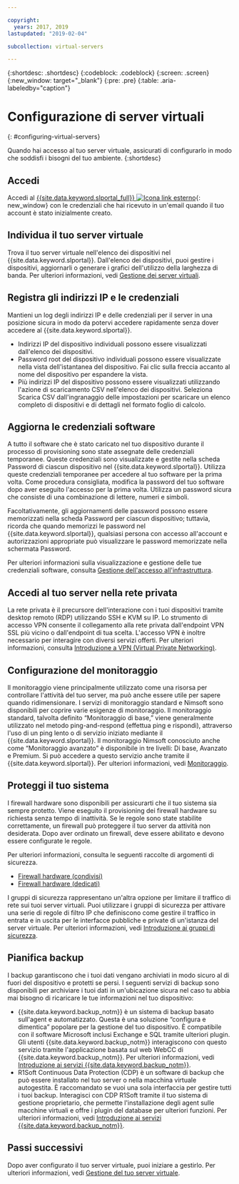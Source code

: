 ```yaml
---

copyright:
  years: 2017, 2019
lastupdated: "2019-02-04"

subcollection: virtual-servers

---
```


{:shortdesc: .shortdesc}
{:codeblock: .codeblock}
{:screen: .screen}
{:new_window: target="_blank"}
{:pre: .pre}
{:table: .aria-labeledby="caption"}


# Configurazione di server virtuali
{: #configuring-virtual-servers}

Quando hai accesso al tuo server virtuale, assicurati di configurarlo in modo che soddisfi i bisogni del tuo ambiente.
{:shortdesc}

## Accedi
Accedi al [{{site.data.keyword.slportal_full}} ![Icona link esterno](../icons/launch-glyph.svg "Icona link esterno")](https://control.softlayer.com/){: new_window} con le credenziali che hai ricevuto in un'email quando il tuo account è stato inizialmente creato.

## Individua il tuo server virtuale
Trova il tuo server virtuale nell'elenco dei dispositivi nel {{site.data.keyword.slportal}}. Dall'elenco dei dispositivi, puoi gestire i dispositivi, aggiornarli o generare i grafici dell'utilizzo della larghezza di banda. Per ulteriori informazioni, vedi [Gestione dei server virtuali](/docs/vsi?topic=virtual-servers-managing-virtual-servers).

## Registra gli indirizzi IP e le credenziali
Mantieni un log degli indirizzi IP e delle credenziali per il server in una posizione sicura in modo da potervi accedere rapidamente senza dover accedere al {{site.data.keyword.slportal}}.
- Indirizzi IP del dispositivo individuali possono essere visualizzati dall'elenco dei dispositivi.
- Password root del dispositivo individuali possono essere visualizzate nella vista dell'istantanea del dispositivo. Fai clic sulla freccia accanto al nome del dispositivo per espandere la vista.
- Più indirizzi IP del dispositivo possono essere visualizzati utilizzando l'azione di scaricamento CSV nell'elenco dei dispositivi. Seleziona Scarica CSV dall'ingranaggio delle impostazioni per scaricare un elenco completo di dispositivi e di dettagli nel formato foglio di calcolo.

## Aggiorna le credenziali software
A tutto il software che è stato caricato nel tuo dispositivo durante il processo di provisioning sono state assegnate delle credenziali temporanee. Queste credenziali sono visualizzate e gestite nella scheda Password di ciascun dispositivo nel {{site.data.keyword.slportal}}. Utilizza queste credenziali temporanee per accedere al tuo software per la prima volta. Come procedura consigliata, modifica la password del tuo software dopo aver eseguito l'accesso per la prima volta. Utilizza un password sicura che consiste di una combinazione di lettere, numeri e simboli.

Facoltativamente, gli aggiornamenti delle password possono essere memorizzati nella scheda Password per ciascun dispositivo; tuttavia, ricorda che quando memorizzi le password nel {{site.data.keyword.slportal}}, qualsiasi persona con accesso all'account e autorizzazioni appropriate può visualizzare le password memorizzate nella schermata Password.

Per ulteriori informazioni sulla visualizzazione e gestione delle tue credenziali software, consulta [Gestione dell'accesso all'infrastruttura](/docs/iam?topic=iam-mngclassicinfra).

## Accedi al tuo server nella rete privata
La rete privata è il precursore dell'interazione con i tuoi dispositivi tramite desktop remoto (RDP) utilizzando SSH e KVM su IP. Lo strumento di accesso VPN consente il collegamento alla rete privata dall'endpoint VPN SSL più vicino o dall'endpoint di tua scelta. L'accesso VPN è inoltre necessario per interagire con diversi servizi offerti. Per ulteriori informazioni, consulta [Introduzione a VPN (Virtual Private Networking)](/docs/infrastructure/iaas-vpn?topic=VPN-getting-started-with-virtual-private-networking-vpn-).

## Configurazione del monitoraggio
Il monitoraggio viene principalmente utilizzato come una risorsa per controllare l'attività del tuo server, ma può anche essere utile per sapere quando ridimensionare. I servizi di monitoraggio standard e Nimsoft sono disponibili per coprire varie esigenze di monitoraggio. Il monitoraggio standard, talvolta definito “Monitoraggio di base,” viene generalmente utilizzato nel metodo ping-and-respond (effettua ping e rispondi), attraverso l'uso di un ping lento o di servizio iniziato mediante il {{site.data.keyword.slportal}}. Il monitoraggio Nimsoft conosciuto anche come “Monitoraggio avanzato” è disponibile in tre livelli: Di base, Avanzato e Premium. Si può accedere a questo servizio anche tramite il {{site.data.keyword.slportal}}. Per ulteriori informazioni, vedi [Monitoraggio](/docs/infrastructure/SLmonitoring?topic=slmonitoring-monitoring).

## Proteggi il tuo sistema
I firewall hardware sono disponibili per assicurarti che il tuo sistema sia sempre protetto. Viene eseguito il provisioning dei firewall hardware su richiesta senza tempo di inattività. Se le regole sono state stabilite correttamente, un firewall può proteggere il tuo server da attività non desiderata. Dopo aver ordinato un firewall, deve essere abilitato e devono essere configurate le regole.

Per ulteriori informazioni, consulta le seguenti raccolte di argomenti di sicurezza.

* [Firewall hardware (condivisi)](/docs/infrastructure/hardware-firewall-shared?topic=hardware-firewall-shared-getting-started-with-hardware-firewall-shared)
* [Firewall hardware (dedicati)](/docs/infrastructure/hardware-firewall-dedicated?topic=hardware-firewall-dedicated-getting-started-with-hardware-firewall-dedicated)

I gruppi di sicurezza rappresentano un'altra opzione per limitare il traffico di rete sui tuoi server virtuali. Puoi utilizzare i gruppi di sicurezza per attivare una serie di regole di filtro IP che definiscono come gestire il traffico in entrata e in uscita per le interfacce pubbliche e private di un'istanza del server virtuale. Per ulteriori informazioni, vedi [Introduzione ai gruppi di sicurezza](/docs/infrastructure/security-groups?topic=security-groups-getting-started-with-security-groups).

## Pianifica backup
I backup garantiscono che i tuoi dati vengano archiviati in modo sicuro al di fuori del dispositivo e protetti se persi. I seguenti servizi di backup sono disponibili per archiviare i tuoi dati in un'ubicazione sicura nel caso tu abbia mai bisogno di ricaricare le tue informazioni nel tuo dispositivo:

- {{site.data.keyword.backup_notm}} è un sistema di backup basato sull'agent e automatizzato. Questa è una soluzione “configura e dimentica” popolare per la gestione del tuo dispositivo. È compatibile con il software Microsoft inclusi Exchange e SQL tramite ulteriori plugin. Gli utenti {{site.data.keyword.backup_notm}} interagiscono con questo servizio tramite l'applicazione basata sul web WebCC di {{site.data.keyword.backup_notm}}. Per ulteriori informazioni, vedi [Introduzione ai servizi {{site.data.keyword.backup_notm}}](/docs/infrastructure/Backup?topic=Backup-gettingstarted#gettingstarted).
- R1Soft Continuous Data Protection (CDP) è un software di backup che può essere installato nel tuo server o nella macchina virtuale autogestita. È raccomandato se vuoi una sola interfaccia per gestire tutti i tuoi backup. Interagisci con CDP R1Soft tramite il tuo sistema di gestione proprietario, che permette l'installazione degli agent sulle macchine virtuali e offre i plugin del database per ulteriori funzioni. Per ulteriori informazioni, vedi [Introduzione ai servizi {{site.data.keyword.backup_notm}}](/docs/infrastructure/Backup?topic=Backup-gettingstarted#gettingstarted).

## Passi successivi
Dopo aver configurato il tuo server virtuale, puoi iniziare a gestirlo. Per ulteriori informazioni, vedi [Gestione del tuo server virtuale](/docs/vsi?topic=virtual-servers-managing-virtual-servers).
